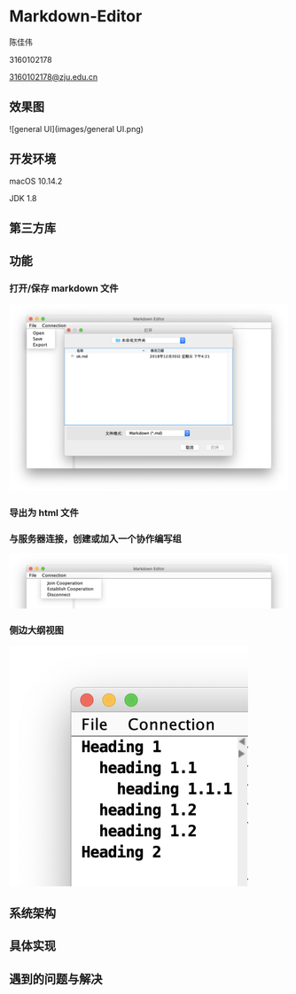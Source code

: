 # Markdown-Editor

陈佳伟

3160102178

3160102178@zju.edu.cn

## 效果图

![general UI](images/general UI.png)

## 开发环境

macOS 10.14.2

JDK 1.8



## 第三方库



## 功能

### 打开/保存 markdown 文件

![open:save](images/open:save.png)



### 导出为 html 文件



### 与服务器连接，创建或加入一个协作编写组

![connection](images/connection.png)



### 侧边大纲视图

![outline](images/outline.png)

## 系统架构



## 具体实现



## 遇到的问题与解决

